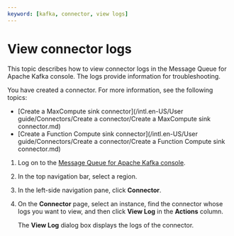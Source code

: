 ```yaml
---
keyword: [kafka, connector, view logs]
---
```


# View connector logs

This topic describes how to view connector logs in the Message Queue for Apache Kafka console. The logs provide information for troubleshooting.

You have created a connector. For more information, see the following topics:

-   [Create a MaxCompute sink connector](/intl.en-US/User guide/Connectors/Create a connector/Create a MaxCompute sink connector.md)
-   [Create a Function Compute sink connector](/intl.en-US/User guide/Connectors/Create a connector/Create a Function Compute sink connector.md)

1.  Log on to the [Message Queue for Apache Kafka console](https://kafka.console.aliyun.com/?spm=a2c4g.11186623.2.22.6bf72638IfKzDm).

2.  In the top navigation bar, select a region.

3.  In the left-side navigation pane, click **Connector**.

4.  On the **Connector** page, select an instance, find the connector whose logs you want to view, and then click **View Log** in the **Actions** column.

    The **View Log** dialog box displays the logs of the connector.


